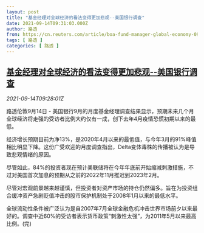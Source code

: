 ```yaml
---
layout: post
title: "基金经理对全球经济的看法变得更加悲观--美国银行调查"
date: 2021-09-14T09:31:03.000Z
author: 路透
from: https://cn.reuters.com/article/boa-fund-manager-global-economy-0914-idCNKBS2GA0Q2
tags: [ 路透 ]
categories: [ 路透 ]
---
```

<!--1631611863000-->
[基金经理对全球经济的看法变得更加悲观--美国银行调查](https://cn.reuters.com/article/boa-fund-manager-global-economy-0914-idCNKBS2GA0Q2)
------

<div>
<div><i>2021-09-14T09:28:01Z</i></div><p>路透伦敦9月14日 - 美国银行9月的月度基金经理调查结果显示，预期未来几个月全球经济将走强的受访者比例大约仅有一成，创下去年4月疫情恐慌初期以来的最低。</p><p>经济增长预期目前为净13%，是2020年4月以来的最低值，与今年3月的91%峰值相比明显下降。这份广受欢迎的月度调查指出，Delta变体毒株的传播被认为是导致悲观情绪的原因。</p><p>尽管如此，84%的投资者现在预计美联储将在今年年底前开始缩减刺激措施，不过对美国首次加息的预期从之前的2022年11月推迟到2023年2月。</p><p>尽管对宏观前景越来越谨慎，但投资者对资产市场的持仓仍然偏多。旨在为投资组合缓冲资产急剧贬值冲击的股市保护机制处于2008年1月以来的最低水平。</p><p>全球流动性条件被广泛认为是自2007年7月全球金融危机冲击世界市场前夕以来最好的。调查中近60%的受访者表示货币政策“刺激性太强”，为2011年5月以来最高比例。(完)</p>
</div>
